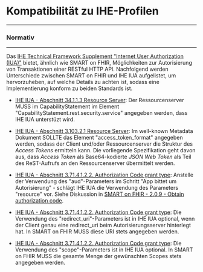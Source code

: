 # Kompatibilität zu IHE-Profilen

---
### Normativ
---

Das [IHE Technical Framework Supplement "Internet User Authorization (IUA)"](https://profiles.ihe.net/ITI/IUA/index.html) bietet, ähnlich wie SMART on FHIR, Möglichkeiten zur Autorisierung von Transaktionen einer RESTful HTTP API.
Nachfolgend werden Unterschiede zwischen SMART on FHIR und IHE IUA aufgelistet, um hervorzuheben, auf welche Details zu achten ist, sodass eine Implementierung konform zu beiden Standards ist.

* [IHE IUA - Abschnitt 34.1.1.3 Resource Server](https://profiles.ihe.net/ITI/IUA/index.html#34113-resource-server): Der Ressourcenserver MUSS im CapabilityStatement im Element "CapabilityStatement.rest.security.service" angegeben werden, dass IHE IUA unterstüzt wird.

* [IHE IUA - Abschnitt 3.103.2.1 Resource Server](https://profiles.ihe.net/ITI/IUA/index.html#310342-authorization-server-metadata-response): Im well-known Metadata Dokument SOLLTE das Element "access_token_format" angegeben werden, sodass der Client und/oder Ressourcenserver die Struktur des _Access Tokens_ ermitteln kann. Die vorliegende Spezifikation geht davon aus, dass _Access Token_ als Base64-kodierte _JSON Web Token_ als Teil des ReST-Aufrufs an den Ressourcenserver übermittelt werden.

* [IHE IUA - Abschnitt 3.71.4.1.2.2. Authorization Code grant type](https://profiles.ihe.net/ITI/IUA/index.html#3714122-authorization-code-grant-type): Anstelle der Verwendung des "aud"-Parameters im Schritt "App bittet um Autorisierung" - schlägt IHE IUA die Verwendung des Parameters "resource" vor. Siehe Diskussion in [SMART on FHIR - 2.0.9 - Obtain authorization code](http://www.hl7.org/fhir/smart-app-launch/app-launch.html#obtain-authorization-code).

* [IHE IUA - Abschnitt 3.71.4.1.2.2. Authorization Code grant type](https://profiles.ihe.net/ITI/IUA/index.html#3714122-authorization-code-grant-type): Die Verwendung des "redirect_uri"-Parameters ist in IHE IUA optional, wenn der Client genau eine redirect_uri beim Autorisierungsserver hinterlegt hat. In SMART on FHIR MUSS diese URI stets angegeben werden.

* [IHE IUA - Abschnitt 3.71.4.1.2.2. Authorization Code grant type](https://profiles.ihe.net/ITI/IUA/index.html#3714122-authorization-code-grant-type): Die Verwendung des "scope"-Parameters ist in IHE IUA optional. In SMART on FHIR MUSS die gesamte Menge der gewünschten Scopes stets angegeben werden. 